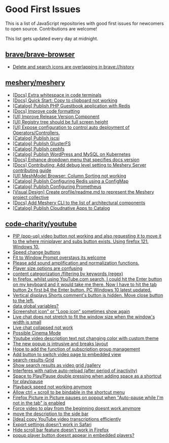 # Good First Issues

This is a list of JavaScript repositories with good first issues for newcomers to open source. Contributions are welcome!

This list gets updated every day at midnight.

## [brave/brave-browser](https://github.com/brave/brave-browser)

- [Delete and search icons are overlapping in brave://history](https://github.com/brave/brave-browser/issues/32399)

## [meshery/meshery](https://github.com/meshery/meshery)

- [[Docs] Extra whitespace in code terminals](https://github.com/meshery/meshery/issues/9913)
- [[Docs] Quick Start: Copy to clipboard not working](https://github.com/meshery/meshery/issues/9914)
- [[Catalog] Publish PHP Guestbook application with Redis](https://github.com/meshery/meshery/issues/9288)
- [[Docs] Improve code formatting](https://github.com/meshery/meshery/issues/9897)
- [[UI] Improve Release Version Component](https://github.com/meshery/meshery/issues/9569)
- [[UI] Registry tree should be full screen height](https://github.com/meshery/meshery/issues/9595)
- [[UI] Expose configuration to control auto deployment of Operators/Controllers.](https://github.com/meshery/meshery/issues/9332)
- [[Catalog] Publish iscsi](https://github.com/meshery/meshery/issues/9287)
- [[Catalog] Publish GlusterFS](https://github.com/meshery/meshery/issues/9286)
- [[Catalog] Publish cephfs](https://github.com/meshery/meshery/issues/9285)
- [[Catalog] Publish WordPress and MySQL on Kubernetes](https://github.com/meshery/meshery/issues/9284)
- [[Docs] Enhance dropdown menu that specifies docs version](https://github.com/meshery/meshery/issues/9227)
- [[Docs] Contributing: Add debug level setting to Meshery Server contributing guide](https://github.com/meshery/meshery/issues/9819)
- [[UI] MeshModel Browser: Column Sorting not working](https://github.com/meshery/meshery/issues/8439)
- [[Catalog] Publish Configuring Redis using a ConfigMap](https://github.com/meshery/meshery/issues/9289)
- [[Catalog] Publish Configuring Prometheus](https://github.com/meshery/meshery/issues/9626)
- [[Visual Design] Create profile/readme.md to represent the Meshery project collective](https://github.com/meshery/meshery/issues/8680)
- [[Docs] Add Meshery CLI to the list of architectural components](https://github.com/meshery/meshery/issues/9623)
- [[Catalog] Publish Cloudnative Apps to Catalog](https://github.com/meshery/meshery/issues/9282)

## [code-charity/youtube](https://github.com/code-charity/youtube)

- [PIP (pop-up) video button not working and also requesting it to move it to the where miniplayer and subs button exists. Using firefox 121. Windows 10.](https://github.com/code-charity/youtube/issues/1926)
- [Speed change buttons](https://github.com/code-charity/youtube/issues/1011)
- [Fit to Window Prompt overstays its welcome](https://github.com/code-charity/youtube/issues/1924)
- [Please add sound amplification and normalization functions.](https://github.com/code-charity/youtube/issues/1922)
- [Player size options are confusing](https://github.com/code-charity/youtube/issues/1918)
- [content categorization /filtering by keywords (regex)](https://github.com/code-charity/youtube/issues/1760)
- [In firefox, whilst using YouTube.com search, I could hit the Enter button on my keyboard and it would take me there. Now I have to hit the tab button 2x first b4 the Enter button.  PC Windows 10 latest updated.](https://github.com/code-charity/youtube/issues/1917)
- [Vertical displays Shorts comment's button is hidden. Move close button to the left.](https://github.com/code-charity/youtube/issues/1874)
- [<meta> data  global variables?](https://github.com/code-charity/youtube/issues/1763)
- [Screenshot icon" or "Loop icon" sometimes show again](https://github.com/code-charity/youtube/issues/1859)
- [Live chat does not stretch to fit the window size when the window's width is small](https://github.com/code-charity/youtube/issues/1905)
- [Live chat collapsed not work](https://github.com/code-charity/youtube/issues/1910)
- [Possible Cinema Mode](https://github.com/code-charity/youtube/issues/1915)
- [Youtube video description text not changing color with custom theme](https://github.com/code-charity/youtube/issues/1787)
- [The new popup is intrusive and breaks layout](https://github.com/code-charity/youtube/issues/1913)
- [Hope to add the function of subscription group management](https://github.com/code-charity/youtube/issues/1914)
- [Add button to switch video page to embedded view](https://github.com/code-charity/youtube/issues/1902)
- [search-results-Grid](https://github.com/code-charity/youtube/issues/1890)
- [Show search results as video grid /gallery](https://github.com/code-charity/youtube/issues/1909)
- [Interferes with native auto-reload (after period of inactivity)](https://github.com/code-charity/youtube/issues/1911)
- [Space to Play/Pause double pressing when adding space as a shortcut for play/pause](https://github.com/code-charity/youtube/issues/1889)
- [Playback speed not working anymore](https://github.com/code-charity/youtube/issues/1856)
- [Allow ctrl + scroll to be bindable in the shortcut menu](https://github.com/code-charity/youtube/issues/1887)
- [Firefox Picture in Picture pauses on popout when "Auto-pause while I'm not in the tab" is enabled](https://github.com/code-charity/youtube/issues/1907)
- [Force video to play from the beginning doesnt work anymore](https://github.com/code-charity/youtube/issues/1904)
- [move the description to the side bar](https://github.com/code-charity/youtube/issues/1885)
- [[Idea] copy YouTube video transcriptions efficiently](https://github.com/code-charity/youtube/issues/1761)
- [Export settings doesn't work in Safari](https://github.com/code-charity/youtube/issues/1829)
- [Hide scroll bar feature doesn't work in Firefox](https://github.com/code-charity/youtube/issues/1882)
- [popup player button doesnt appear in embedded players?](https://github.com/code-charity/youtube/issues/1893)

